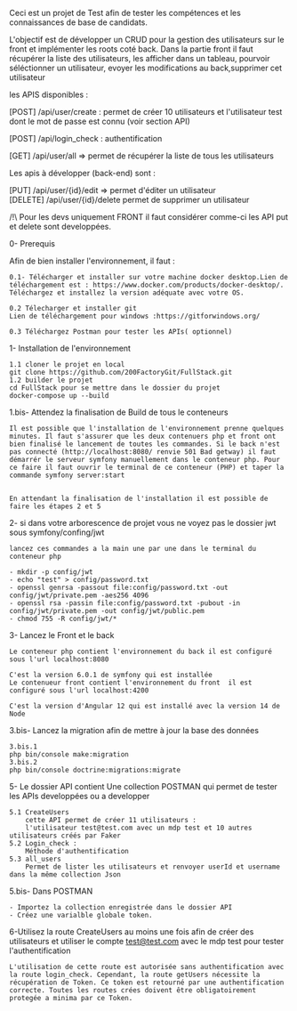 Ceci est un projet de Test afin de tester les compétences et les connaissances de base de candidats.

L'objectif est de développer un CRUD pour la gestion des utilisateurs sur le front et implémenter les roots coté back.
Dans la partie front il faut récupérer la liste des utilisateurs, les afficher dans un tableau, pourvoir séléctionner un utilisateur, evoyer les modifications au back,supprimer cet utilisateur 

les APIS disponibles : 

[POST]  /api/user/create : permet de créer 10 utilisateurs et l'utilisateur test dont le mot de passe est connu (voir section API)

[POST]  /api/login_check : authentification 

[GET]   /api/user/all => permet de récupérer la liste de tous les utilisateurs 


Les apis à développer (back-end) sont :

[PUT] /api/user/{id}/edit => permet d'éditer un utilisateur  
[DELETE] /api/user/{id}/delete permet de supprimer un utilisateur 

/!\ Pour les devs uniquement FRONT il faut considérer comme-ci les API put et delete sont developpées. 


0- Prerequis 
    
 Afin de bien installer l'environnement, il faut :

    0.1- Télécharger et installer sur votre machine docker desktop.Lien de téléchargement est : https://www.docker.com/products/docker-desktop/. Téléchargez et installez la version adéquate avec votre OS. 

    0.2 Télecharger et installer git 
    Lien de téléchargement pour windows :https://gitforwindows.org/

    0.3 Téléchargez Postman pour tester les APIs( optionnel)

1- Installation de l'environnement 

    1.1 cloner le projet en local 
    git clone https://github.com/200FactoryGit/FullStack.git
    1.2 builder le projet
    cd FullStack pour se mettre dans le dossier du projet  
    docker-compose up --build
    
1.bis- Attendez la finalisation de Build de tous le conteneurs 
    
    Il est possible que l'installation de l'environnement prenne quelques minutes. Il faut s'assurer que les deux contenuers php et front ont bien finalisé le lancement de toutes les commandes. Si le back n'est pas connecté (http://localhost:8080/ renvie 501 Bad getway) il faut démarrér le serveur symfony manuellement dans le conteneur php. Pour ce faire il faut ouvrir le terminal de ce conteneur (PHP) et taper la commande symfony server:start 
    

    En attendant la finalisation de l'installation il est possible de faire les étapes 2 et 5   

2- si dans votre arborescence de projet vous ne voyez pas le dossier jwt sous symfony/confing/jwt
    
    lancez ces commandes a la main une par une dans le terminal du conteneur php 

    - mkdir -p config/jwt
    - echo "test" > config/password.txt
    - openssl genrsa -passout file:config/password.txt -out config/jwt/private.pem -aes256 4096
    - openssl rsa -passin file:config/password.txt -pubout -in config/jwt/private.pem -out config/jwt/public.pem
    - chmod 755 -R config/jwt/*

3- Lancez le Front et le back 
    
    Le conteneur php contient l'environnement du back il est configuré sous l'url localhost:8080

    C'est la version 6.0.1 de symfony qui est installée 
    Le contenueur front contient l'environnement du front  il est configuré sous l'url localhost:4200

    C'est la version d'Angular 12 qui est installé avec la version 14 de Node 

3.bis- Lancez la migration afin de mettre à jour la base des données 
   
    3.bis.1
    php bin/console make:migration
    3.bis.2 
    php bin/console doctrine:migrations:migrate

5- Le dossier API contient Une collection POSTMAN qui permet de tester les APIs developpées ou a developper 
    
    5.1 CreateUsers 
        cette API permet de créer 11 utilisateurs :
        l'utilisateur test@test.com avec un mdp test et 10 autres utilisateurs créés par Faker 
    5.2 Login_check :
        Méthode d'authentification 
    5.3 all_users 
        Permet de lister les utilisateurs et renvoyer userId et username dans la même collection Json 
5.bis- Dans POSTMAN

    - Importez la collection enregistrée dans le dossier API 
    - Créez une varialble globale token.

6-Utilisez la route CreateUsers au moins une fois afin de créer des utilisateurs et utiliser le compte test@test.com avec le mdp test pour tester l'authentification

    L'utilisation de cette route est autorisée sans authentification avec la route login_check. Cependant, la route getUsers nécessite la récupération de Token. Ce token est retourné par une authentification correcte. Toutes les routes crées doivent être obligatoirement protegée a minima par ce Token.

